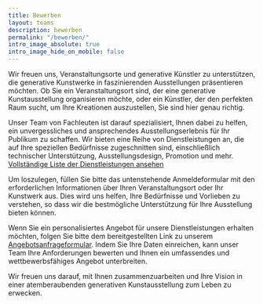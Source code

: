```yaml
---
title: Bewerben
layout: teams
description: bewerben
permalink: "/bewerben/"
intro_image_absolute: true
intro_image_hide_on_mobile: false
---
```


Wir freuen uns, Veranstaltungsorte und generative Künstler zu unterstützen, die generative Kunstwerke in faszinierenden Ausstellungen präsentieren möchten. Ob Sie ein Veranstaltungsort sind, der eine generative Kunstausstellung organisieren möchte, oder ein Künstler, der den perfekten Raum sucht, um Ihre Kreationen auszustellen, Sie sind hier genau richtig.

Unser Team von Fachleuten ist darauf spezialisiert, Ihnen dabei zu helfen, ein unvergessliches und ansprechendes Ausstellungserlebnis für Ihr Publikum zu schaffen. Wir bieten eine Reihe von Dienstleistungen an, die auf Ihre speziellen Bedürfnisse zugeschnitten sind, einschließlich technischer Unterstützung, Ausstellungsdesign, Promotion und mehr. [Vollständige Liste der Dienstleistungen ansehen](/services)

Um loszulegen, füllen Sie bitte das untenstehende Anmeldeformular mit den erforderlichen Informationen über Ihren Veranstaltungsort oder Ihr Kunstwerk aus. Dies wird uns helfen, Ihre Bedürfnisse und Vorlieben zu verstehen, so dass wir die bestmögliche Unterstützung für Ihre Ausstellung bieten können.

Wenn Sie ein personalisiertes Angebot für unsere Dienstleistungen erhalten möchten, folgen Sie bitte dem bereitgestellten Link zu unserem [Angebotsanfrageformular](/quote). Indem Sie Ihre Daten einreichen, kann unser Team Ihre Anforderungen bewerten und Ihnen ein umfassendes und wettbewerbsfähiges Angebot unterbreiten.

Wir freuen uns darauf, mit Ihnen zusammenzuarbeiten und Ihre Vision in einer atemberaubenden generativen Kunstausstellung zum Leben zu erwecken.

